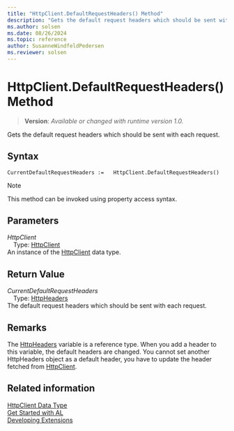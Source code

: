 ```yaml
---
title: "HttpClient.DefaultRequestHeaders() Method"
description: "Gets the default request headers which should be sent with each request."
ms.author: solsen
ms.date: 08/26/2024
ms.topic: reference
author: SusanneWindfeldPedersen
ms.reviewer: solsen
---
```

[//]: # (START>DO_NOT_EDIT)
[//]: # (IMPORTANT:Do not edit any of the content between here and the END>DO_NOT_EDIT.)
[//]: # (Any modifications should be made in the .xml files in the ModernDev repo.)
# HttpClient.DefaultRequestHeaders() Method
> **Version**: _Available or changed with runtime version 1.0._

Gets the default request headers which should be sent with each request.


## Syntax
```AL
CurrentDefaultRequestHeaders :=   HttpClient.DefaultRequestHeaders()
```
> [!NOTE]
> This method can be invoked using property access syntax.
## Parameters
*HttpClient*  
&emsp;Type: [HttpClient](httpclient-data-type.md)  
An instance of the [HttpClient](httpclient-data-type.md) data type.  

## Return Value
*CurrentDefaultRequestHeaders*  
&emsp;Type: [HttpHeaders](../httpheaders/httpheaders-data-type.md)  
The default request headers which should be sent with each request.


[//]: # (IMPORTANT: END>DO_NOT_EDIT)

## Remarks
The [HttpHeaders](../httpheaders/httpheaders-data-type.md) variable is a reference type. When you add a header to this variable, the default headers are changed. You cannot set another HttpHeaders object as a default header, you have to update the header fetched from [HttpClient](httpclient-data-type.md).


## Related information
[HttpClient Data Type](httpclient-data-type.md)  
[Get Started with AL](../../devenv-get-started.md)  
[Developing Extensions](../../devenv-dev-overview.md)